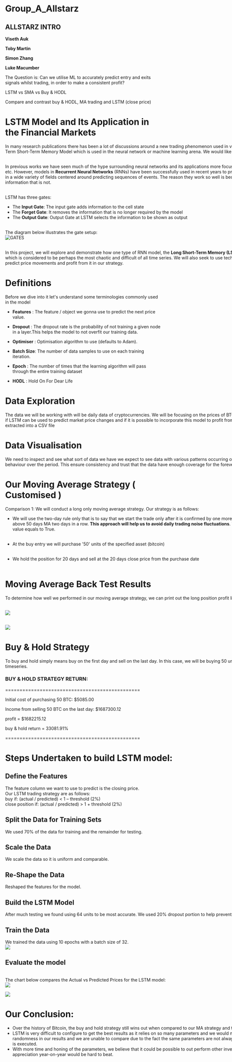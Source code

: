 # Group_A_Allstarz
## ALLSTARZ INTRO

**Viseth Auk**

**Toby Martin**

**Simon Zhang**

**Luke Macumber**

The Question is:  Can we utilise ML to accurately predict entry and exits signals whilst trading, in order to make a consistent profit?

LSTM vs SMA vs Buy & HODL

Compare and contrast buy & HODL, MA trading and LSTM (close price)

# LSTM Model and Its Application in the Financial Markets 
<div style="width:1280px">

In many research publications there has been a lot of discussions around a new trading phenomenon used in various trading strategies known as the LSTM Model, often referred to as the Long-Term Short-Term Memory Model which is used in the neural network or machine learning arena. We would like to uncover the truth behind this style of trading, is it truth or fiction?

<br/>In previous works we have seen much of the hype surrounding neural networks and its applications more focused in image-based applications such as fingerprint recognition, facial recognition, etc.
However, models in **Recurrent Neural Networks** (RNNs) have been successfully used in recent years to predict future events in time series as well. RNNs have contributed to breakthroughs in a wide variety of fields centered around predicting sequences of events. The reason they work so well is because LSTM is able to store past information that is important, and forget the information that is not. 
    
<br/> LSTM has three gates:
- The **Input Gate**: The input gate adds information to the cell state
- The **Forget Gate**: It removes the information that is no longer required by the model
- The **Output Gate**: Output Gate at LSTM selects the information to be shown as output

<br> The diagram below illustrates the gate setup:<br/>
![GATES](./images/gates.png "LSTM GATES")

    

<br/>In this project, we will explore and demonstrate how one type of RNN model, the **Long Short-Term Memory (LSTM)** network, can be used to predict price movement in financial time series data which is considered to be perhaps the most chaotic and difficult of all time series. We will also seek to use technical indicators such as the Moving Average and the MACD with LSTM to try and predict price movements and profit from it in our strategy.

</div>

# Definitions

Before we dive into it let's understand some terminologies commonly used in the model

- **Features**  : The feature / object we gonna use to predict the next price value.
- **Dropout**   : The dropout rate is the probability of not training a given node in a layer.This helps the model to not overfit our training data.
        
- **Optimiser** : Optimisation algorithm to use (defaults to Adam).
- **Batch Size**: The number of data samples to use on each training iteration.
- **Epoch**     : The number of times that the learning algorithm will pass through the entire training dataset
- **HODL**     : Hold On For Dear Life

# Data Exploration

<div style="width:1280px">

The data we will be working with will be daily data of cryptocurrencies. We will be focusing on the prices of BTC, if we have time
we could look at other cryptocurrencies. Our intention is to see if LSTM can be used to predict market price changes and if it is 
possible to incorporate this model to profit from in our trading strategies. The data is taken from **coinmarketcap.com** and extracted into a CSV file

</div>

# Data Visualisation

<div style="width:1280px">

We need to inspect and see what sort of data we have we expect to see data with various patterns occurring overtime
to ensure that the data can account for different changes in market behaviour over the period. This ensure consistency and trust 
that the data have enough coverage for the forever changing market conditions.

</div>


# Our Moving Average Strategy ( **Customised** )

<div style="width:1280px">

Comparison 1: We will conduct a long only moving average strategy. Our strategy is as follows:

- We will use the two-day rule only that is to say that we start the trade only after it is confirmed by one more day’s closing price, and keep the date as the entry point only if the 20 days MA is above 50 days MA two days in a row. **This approach will help us to avoid daily trading noise fluctuations**. When this happens, we will have the entry points in the column firstbuy where the value equals to True.<br/><br/>

- At the buy entry we will purchase '50' units of the specified asset (bitcoin)<br/><br/>

- We hold the position for 20 days and sell at the 20 days close price from the purchase date
<br/><br/>



# Moving Average Back Test Results
<div style="width:1280px">
To determine how well we performed in our moving average strategy, we can print out the long position profit list and calculate the sum.


<br/>![](./images/MA_vs_CumProfit.png) <br/>

<br/>![](./images/ma_results.png)<br/>

# Buy & Hold Strategy
<div style="width:1280px">
To buy and hold simply means buy on the first day and sell on the last day. In this case, we will be buying 50 units of bitcoin and then selling 50 units at the close price of the last day on the timeseries.
</div>

### BUY & HOLD STRATEGY RETURN:
===============================================

Initial cost of purchasing 50 BTC: $5085.00

Income from selling 50 BTC on the last day: $1687300.12

profit = $1682215.12

buy & hold return = 33081.91%

===============================================

# Steps Undertaken to build LSTM model:



## Define the Features
The feature column we want to use to predict is the closing price.<br/>
Our LSTM trading strategy are as follows: <br/>
buy if: (actual / predicted) < 1 – threshold (2%)<br/>
close position if: (actual / predicted) > 1 + threshold (2%)

## Split the Data for Training Sets
We used 70% of the data for training and the remainder for testing.

## Scale the Data
We scale the data so it is uniform and comparable.

## Re-Shape the Data
Reshaped the features for the model.
## Build the LSTM Model
After much testing we found using 64 units to be most accurate.
We used 20% dropout portion to help prevent overfitting.
## Train the Data
We trained the data using 10 epochs with a batch size of 32.<br/>
![](./images/train_the_data.png)
## Evaluate the model

<br> The chart below compares the Actual vs Predicted Prices for the LSTM model:<br/>
![](./images/lstm_actual_vs_predicted.png)<br/>

![](./images/lstm_results.png)


# Our Conclusion:

- Over the history of Bitcoin, the buy and hold strategy still wins out when compared to our MA strategy and the LSTM model.
- LSTM is very difficult to configure to get the best results as it relies on so many parameters and we would need to understand and test each parameter thoroughly. Furthermore, there are still randomness in our results and we are unable to compare due to the fact the same parameters are not always reproduceable. This is because the LSTM model drops random data points as it is executed. 
- With more time and honing of the parameters, we believe that it could be possible to out perform other investments using the LSTM model. However, when it comes to Bitcoin, the price appreciation year-on-year would be hard to beat.
